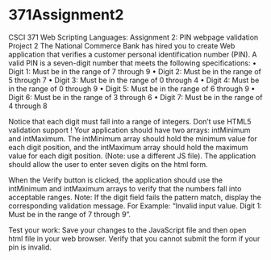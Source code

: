 # 371Assignment2
CSCI 371 Web Scripting Languages: Assignment 2: PIN webpage validation
Project 2
The National Commerce Bank has hired you to create Web application that verifies a customer personal identification number (PIN). A valid PIN is a seven-digit number that meets the following specifications:
•	Digit 1: Must be in the range of 7 through 9
•	Digit 2: Must be in the range of 5 through 7
•	Digit 3: Must be in the range of 0 through 4
•	Digit 4: Must be in the range of 0 through 9
•	Digit 5: Must be in the range of 6 through 9
•	Digit 6: Must be in the range of 3 through 6
•	Digit 7: Must be in the range of 4 through 8

Notice that each digit must fall into a range of integers. Don’t use HTML5 validation support !
Your application should have two arrays: intMinimum and intMaximum. The intMinimum array should hold the minimum value for each digit position, and the intMaximum array should hold the maximum value for each digit position. (Note: use a different JS file).
The application should allow the user to enter seven digits on the html form. 
 
When the Verify button is clicked, the application should use the intMinimum and intMaximum arrays to verify that the numbers fall into acceptable ranges.
Note: If the digit field fails the pattern match, display the corresponding validation message. For Example: “Invalid input value. Digit 1: Must be in the range of 7 through 9”.

Test your work:
Save your changes to the JavaScript file and then open html file in your web browser. 
Verify that you cannot submit the form if your pin is invalid. 
